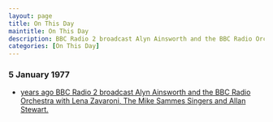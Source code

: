 ```yaml
---
layout: page
title: On This Day
maintitle: On This Day
description: BBC Radio 2 broadcast Alyn Ainsworth and the BBC Radio Orchestra with Lena Zavaroni, The Mike Sammes Singers and Allan Stewart.
categories: [On This Day]
---
```


### 5 January 1977
* [<span id="age"></span> years ago BBC Radio 2 broadcast Alyn Ainsworth and the BBC Radio Orchestra with Lena Zavaroni, The Mike Sammes Singers and Allan Stewart.](/bbc%20radio%202/1977/01/05/alyn-ainsworth-and-the-bbcradio-orchestra.html)

<!-- Script for calculating number of years ago -->
<script>
var dob = '19770105';
var year = Number(dob.substr(0, 4));
var month = Number(dob.substr(4, 2)) - 1;
var day = Number(dob.substr(6, 2));
var today = new Date();
var age = today.getFullYear() - year;
if (today.getMonth() < month || (today.getMonth() == month && today.getDate() < day)) {
  age--;
}
document.getElementById("age").innerHTML=age;
</script>

